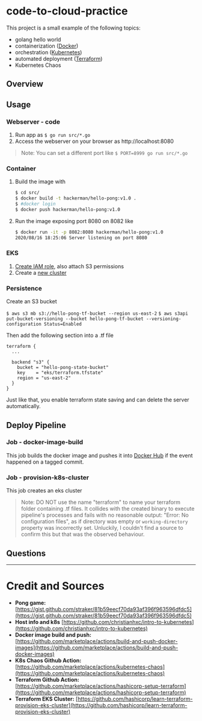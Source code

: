 code-to-cloud-practice
===

This project is a small example of the following topics:

- golang hello world
- containerization ([Docker](docker.io))
- orchestration ([Kubernetes](k8s.io))
- automated deployment ([Terraform](terraform.io))
- Kubernetes Chaos

Overview
---

Usage
---

### Webserver - code

1. Run app as `$ go run src/*.go`
2. Access the webserver on your browser as http://localhost:8080

> Note: You can set a different port like `$ PORT=8999 go run src/*.go`

### Container

1. Build the image with 

    ```bash
    $ cd src/
    $ docker build -t hackerman/hello-pong:v1.0 .
    $ #docker login
    $ docker push hackerman/hello-pong:v1.0
    ```

2. Run the image exposing port 8080 on 8082 like

    ```bash
    $ docker run -it -p 8082:8080 hackerman/hello-pong:v1.0
    2020/08/16 18:25:06 Server listening on port 8080
    ```

### EKS

1. [Create IAM role](https://docs.aws.amazon.com/eks/latest/userguide/service_IAM_role.html#create-service-role), also attach S3 permissions
2. Create a [new cluster](https://learn.hashicorp.com/tutorials/terraform/eks)

### Persistence

Create an S3 bucket 

`$ aws s3 mb s3://hello-pong-tf-bucket --region us-east-2`
`$ aws s3api put-bucket-versioning --bucket hello-pong-tf-bucket --versioning-configuration Status=Enabled`

Then add the following section into a .tf file 

```
terraform {
  ...

  backend "s3" {
    bucket = "hello-pong-state-bucket"
    key    = "eks/terraform.tfstate"
    region = "us-east-2"
  }
}
```

Just like that, you enable terraform state saving and can delete the server automatically.

Deploy Pipeline
---

### Job - docker-image-build

This job builds the docker image and pushes it into [Docker Hub](https://hub.docker.com/repository/docker/hackerman/hello-pong) if the event happened on a tagged commit.

### Job - provision-k8s-cluster

This job creates an eks cluster

> Note: DO NOT use the name "terraform" to name your terraform folder containing .tf files. It collides with the created binary to execute pipeline's processes and fails with no reasonable output: "Error: No configuration files", as if directory was empty or `working-directory` property was incorrectly set. Unluckily, I couldn't find a source to confirm this but that was the observed behaviour.

Questions
---

---

# Credit and Sources

- **Pong game:** [https://gist.github.com/straker/81b59eecf70da93af396f963596dfdc5](https://gist.github.com/straker/81b59eecf70da93af396f963596dfdc5)
- **Host info and k8s** [https://github.com/christianhxc/intro-to-kubernetes](https://github.com/christianhxc/intro-to-kubernetes)
- **Docker image build and push:** [https://github.com/marketplace/actions/build-and-push-docker-images](https://github.com/marketplace/actions/build-and-push-docker-images)
- **K8s Chaos Github Action:** [https://github.com/marketplace/actions/kubernetes-chaos](https://github.com/marketplace/actions/kubernetes-chaos)
- **Terraform Github Action:** [https://github.com/marketplace/actions/hashicorp-setup-terraform](https://github.com/marketplace/actions/hashicorp-setup-terraform)
- **Terraform EKS Cluster:** [https://github.com/hashicorp/learn-terraform-provision-eks-cluster](https://github.com/hashicorp/learn-terraform-provision-eks-cluster)